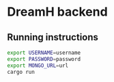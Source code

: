 # DreamH backend

## Running instructions
```sh
export USERNAME=username
export PASSWORD=password
export MONGO_URL=url
cargo run
```